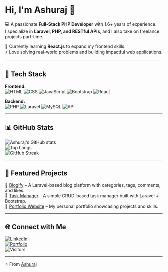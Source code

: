 # Hi, I'm Ashuraj 👋  

💻 A passionate **Full-Stack PHP Developer** with 1.6+ years of experience.  
I specialize in **Laravel, PHP, and RESTful APIs**, and I also take on freelance projects part-time.  

🌱 Currently learning **React.js** to expand my frontend skills.  
⚡ Love solving real-world problems and building impactful web applications.  

---

## 🚀 Tech Stack  

**Frontend:**  
![HTML](https://img.shields.io/badge/-HTML5-orange?style=flat&logo=html5) 
![CSS](https://img.shields.io/badge/-CSS3-blue?style=flat&logo=css3) 
![JavaScript](https://img.shields.io/badge/-JavaScript-yellow?style=flat&logo=javascript) 
![Bootstrap](https://img.shields.io/badge/-Bootstrap-purple?style=flat&logo=bootstrap) 
![React](https://img.shields.io/badge/-React-61DAFB?style=flat&logo=react)  

**Backend:**  
![PHP](https://img.shields.io/badge/-PHP-777BB4?style=flat&logo=php) 
![Laravel](https://img.shields.io/badge/-Laravel-red?style=flat&logo=laravel) 
![MySQL](https://img.shields.io/badge/-MySQL-blue?style=flat&logo=mysql) 
![API](https://img.shields.io/badge/-RESTful%20APIs-green?style=flat)  

---

## 📊 GitHub Stats  

![Ashuraj's GitHub stats](https://github-readme-stats.vercel.app/api?username=AshurajSrivastav01&show_icons=true&theme=radical)  
![Top Langs](https://github-readme-stats.vercel.app/api/top-langs/?username=AshurajSrivastav01&layout=compact&theme=radical)  
![GitHub Streak](https://github-readme-streak-stats.herokuapp.com/?user=AshurajSrivastav01&theme=radical)  

---

## 📌 Featured Projects  

🔹 [Blogify](https://github.com/AshurajSrivastav01/blogify) – A Laravel-based blog platform with categories, tags, comments, and likes.  
🔹 [Task Manager](https://github.com/AshurajSrivastav01/task-manager) – A simple CRUD-based task manager built with Laravel + Bootstrap.  
🔹 [Portfolio Website](https://github.com/AshurajSrivastav01/portfolio) – My personal portfolio showcasing projects and skills.  

---

## 🌐 Connect with Me  

[![LinkedIn](https://img.shields.io/badge/-LinkedIn-blue?style=flat&logo=linkedin)](YOUR_LINKEDIN_LINK)  
[![Portfolio](https://img.shields.io/badge/-Portfolio-black?style=flat&logo=github)](https://github.com/AshurajSrivastav01)  
![Visitors](https://komarev.com/ghpvc/?username=AshurajSrivastav01&label=Profile%20Views&color=0e75b6&style=flat)  

---

⭐️ From [Ashuraj](https://github.com/AshurajSrivastav01)
